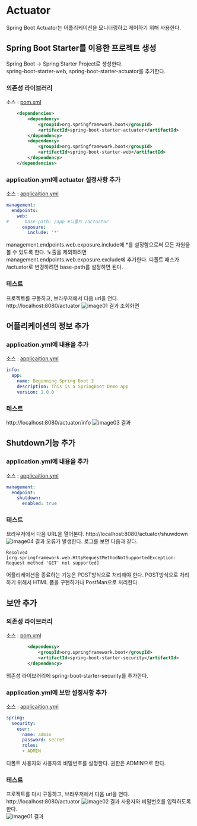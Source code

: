 # Actuator
Spring Boot Actuator는 어플리케이션을 모니터링하고 제어하기 위해 사용한다.

## Spring Boot Starter를 이용한 프로젝트 생성
Spring Boot -> Spring Starter Project로 생성한다.  
spring-boot-starter-web, spring-boot-starter-actuator를 추가한다.

### 의존성 라이브러리
소스 : [pom.xml](pom.xml)
```xml   
	<dependencies>
		<dependency>
			<groupId>org.springframework.boot</groupId>
			<artifactId>spring-boot-starter-actuator</artifactId>
		</dependency>
		<dependency>
			<groupId>org.springframework.boot</groupId>
			<artifactId>spring-boot-starter-web</artifactId>
		</dependency>
	</dependencies>
```   
### application.yml에 actuator 설정사항 추가
소스 : [applicaition.yml](src/main/resources/applicaition.yml)
```yml
management:
  endpoints:
    web:
#      base-path: /app #디폴트 /actuator
      exposure:
        include: '*'
```
management.endpoints.web.exposure.include에 *를 설정함으로써 모든 자원을 볼 수 있도록 한다.
노출을 제외하려면 management.endpoints.web.exposure.exclude에 추가한다.
디폴트 패스가 /actuator로 변경하려면 base-path를 설정하면 된다.  
 
### 테스트
프로젝트를 구동하고, 브라우저에서 다음 url을 연다.  
http://localhost:8080/actuator
![image01](images/image01.png)
결과 조회화면

## 어플리케이션의 정보 추가
### application.yml에 내용을 추가
소스 : [applicaition.yml](src/main/resources/applicaition.yml)
```yml
info:
  app:
    name: Beginning Spring Boot 2
    description: This is a SpringBoot Demo app
    version: 1.0.0
```
### 테스트
http://localhost:8080/actuator/info
![image03](images/image03.png)
결과 

## Shutdown기능 추가
### application.yml에 내용을 추가
소스 : [applicaition.yml](src/main/resources/applicaition.yml)
```yml
management:
  endpoint:
    shutdown:
      enabled: true
```
### 테스트
브라우저에서 다음 URL을 열어본다.
http://localhost:8080/actuator/shuwdown
![image04](images/image04.png)
결과 오류가 발생한다.
로그를 보면 다음과 같다.
```log
Resolved [org.springframework.web.HttpRequestMethodNotSupportedException: Request method 'GET' not supported]
```
어플리케이션을 종료하는 기능은 POST방식으로 처리해야 한다.
POST방식으로 처리하기 위해서 HTML 폼을 구현하거나 PostMan으로 처리한다.

## 보안 추가
### 의존성 라이브러리
소스 : [pom.xml](pom.xml)
```xml   
		<dependency>
			<groupId>org.springframework.boot</groupId>
			<artifactId>spring-boot-starter-security</artifactId>
		</dependency>
```   
의존성 라이브러리에 spring-boot-starter-security를 추가한다.

### application.yml에 보안 설정사항 추가
소스 : [applicaition.yml](src/main/resources/applicaition.yml)
```yml
spring:
  security:
    user:
      name: admin
      password: secret
      roles:
      - ADMIN
```
디폴트 사용자와 사용자의 비밀번호를 설정한다. 
권한은 ADMIN으로 한다.  

### 테스트
프로젝트를 다시 구동하고, 브라우저에서 다음 url을 연다.  
http://localhost:8080/actuator
![image02](images/image02.png)
결과 사용자와 비밀번호를 입력하도록 한다.  
![image01](images/image01.png)
결과 






